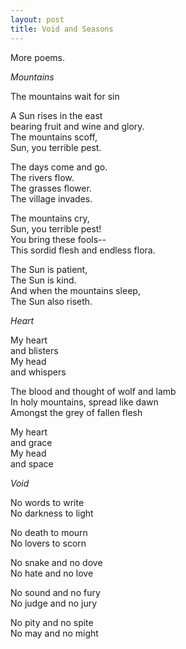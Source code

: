 ```yaml
---
layout: post
title: Void and Seasons
---
```


More poems.

*Mountains*

The mountains wait for sin

A Sun rises in the east  
bearing fruit and wine and glory.  
The mountains scoff,  
Sun, you terrible pest.  

The days come and go.  
The rivers flow.  
The grasses flower.  
The village invades.  

The mountains cry,  
Sun, you terrible pest!  
You bring these fools--  
This sordid flesh and endless flora.  

The Sun is patient,  
The Sun is kind.  
And when the mountains sleep,  
The Sun also riseth.

*Heart*
  
My heart  
and blisters  
My head  
and whispers  

The blood and thought of wolf and lamb  
In holy mountains, spread like dawn  
Amongst the grey of fallen flesh  
  
My heart  
and grace  
My head  
and space

*Void*

No words to write  
No darkness to light  

No death to mourn  
No lovers to scorn  

No snake and no dove  
No hate and no love  

No sound and no fury  
No judge and no jury  

No pity and no spite  
No may and no might  